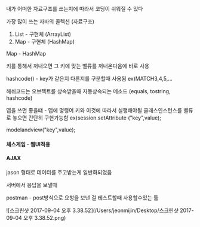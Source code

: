 내가 어떠한 자료구조를 쓰는지에 따라서 코딩이 쉬워질 수 있다

가장 많이 쓰는 자바의 콜렉션 (자료구조)

1. List - 구현체 (ArrayList)
2. Map - 구현체 (HashMap)



Map - HashMap

키를 통해서 꺼내오면 그 키에 맞는 밸류를 꺼내온다음에 바로 사용

hashcode() - key가 같은지 다른지를 구분할때 사용됨 ex)MATCH3,4,5,...

해쉬코드는 오브젝트를 상속받을때 자동상속되는 메소드 (equals, tostring, hashcode)



맵을 쓰면 좋을떄 - 맵에 명령어 키와 이것에 따라서 실행해야될 클래스인스턴스를 밸류로 놓으면 간단히 구현가능함  ex)session.setAttribute ("key",value);

modelandview("key",value);



#### 체스게임 - 웹UI적용



#### AJAX

jason 형태로 데이터를 주고받는게 일반화되었음

서버에서 응답을 보낼때 

postman - post방식으로 요청을 보낸 걸 테스트할때 사용할수있는 툴

![스크린샷 2017-09-04 오후 3.38.52](/Users/jeonmijin/Desktop/스크린샷 2017-09-04 오후 3.38.52.png)


